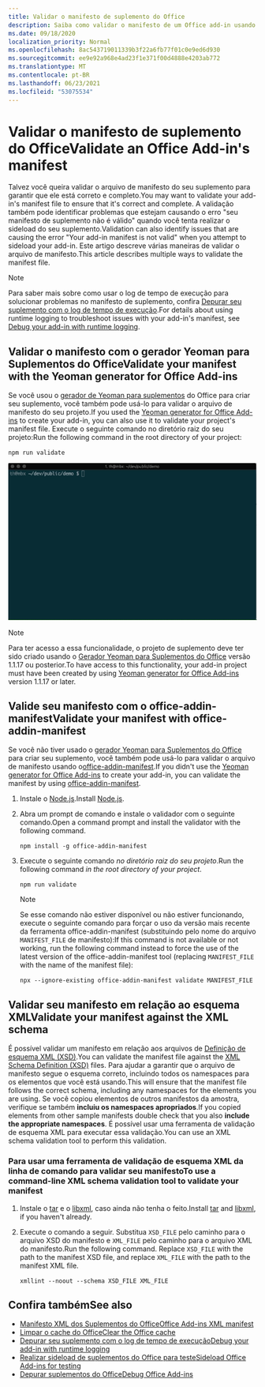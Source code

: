 ```yaml
---
title: Validar o manifesto de suplemento do Office
description: Saiba como validar o manifesto de um Office add-in usando o esquema XML e outras ferramentas.
ms.date: 09/18/2020
localization_priority: Normal
ms.openlocfilehash: 8ac543719011339b3f22a6fb77f01c0e9ed6d930
ms.sourcegitcommit: ee9e92a968e4ad23f1e371f00d4888e4203ab772
ms.translationtype: MT
ms.contentlocale: pt-BR
ms.lasthandoff: 06/23/2021
ms.locfileid: "53075534"
---
```

# <a name="validate-an-office-add-ins-manifest"></a><span data-ttu-id="a98e7-103">Validar o manifesto de suplemento do Office</span><span class="sxs-lookup"><span data-stu-id="a98e7-103">Validate an Office Add-in's manifest</span></span>

<span data-ttu-id="a98e7-104">Talvez você queira validar o arquivo de manifesto do seu suplemento para garantir que ele está correto e completo.</span><span class="sxs-lookup"><span data-stu-id="a98e7-104">You may want to validate your add-in's manifest file to ensure that it's correct and complete.</span></span> <span data-ttu-id="a98e7-105">A validação também pode identificar problemas que estejam causando o erro "seu manifesto de suplemento não é válido" quando você tenta realizar o sideload do seu suplemento.</span><span class="sxs-lookup"><span data-stu-id="a98e7-105">Validation can also identify issues that are causing the error "Your add-in manifest is not valid" when you attempt to sideload your add-in.</span></span> <span data-ttu-id="a98e7-106">Este artigo descreve várias maneiras de validar o arquivo de manifesto.</span><span class="sxs-lookup"><span data-stu-id="a98e7-106">This article describes multiple ways to validate the manifest file.</span></span>

> [!NOTE]
> <span data-ttu-id="a98e7-107">Para saber mais sobre como usar o log de tempo de execução para solucionar problemas no manifesto de suplemento, confira [Depurar seu suplemento com o log de tempo de execução](runtime-logging.md).</span><span class="sxs-lookup"><span data-stu-id="a98e7-107">For details about using runtime logging to troubleshoot issues with your add-in's manifest, see [Debug your add-in with runtime logging](runtime-logging.md).</span></span>

## <a name="validate-your-manifest-with-the-yeoman-generator-for-office-add-ins"></a><span data-ttu-id="a98e7-108">Validar o manifesto com o gerador Yeoman para Suplementos do Office</span><span class="sxs-lookup"><span data-stu-id="a98e7-108">Validate your manifest with the Yeoman generator for Office Add-ins</span></span>

<span data-ttu-id="a98e7-109">Se você usou o [gerador de Yeoman para suplementos](https://www.npmjs.com/package/generator-office) do Office para criar seu suplemento, você também pode usá-lo para validar o arquivo de manifesto do seu projeto.</span><span class="sxs-lookup"><span data-stu-id="a98e7-109">If you used the [Yeoman generator for Office Add-ins](https://www.npmjs.com/package/generator-office) to create your add-in, you can also use it to validate your project's manifest file.</span></span> <span data-ttu-id="a98e7-110">Execute o seguinte comando no diretório raiz do seu projeto:</span><span class="sxs-lookup"><span data-stu-id="a98e7-110">Run the following command in the root directory of your project:</span></span>

```command&nbsp;line
npm run validate
```

![GIF animado que mostra o validador Yo Office sendo executado na linha de comando e gerando resultados que mostram Validation Passed.](../images/yo-office-validator.gif)

> [!NOTE]
> <span data-ttu-id="a98e7-112">Para ter acesso a essa funcionalidade, o projeto de suplemento deve ter sido criado usando o [Gerador Yeoman para Suplementos do Office](https://www.npmjs.com/package/generator-office) versão 1.1.17 ou posterior.</span><span class="sxs-lookup"><span data-stu-id="a98e7-112">To have access to this functionality, your add-in project must have been created by using [Yeoman generator for Office Add-ins](https://www.npmjs.com/package/generator-office) version 1.1.17 or later.</span></span>

## <a name="validate-your-manifest-with-office-addin-manifest"></a><span data-ttu-id="a98e7-113">Valide seu manifesto com o office-addin-manifest</span><span class="sxs-lookup"><span data-stu-id="a98e7-113">Validate your manifest with office-addin-manifest</span></span>

<span data-ttu-id="a98e7-114">Se você não tiver usado o [gerador Yeoman para Suplementos do Office](https://www.npmjs.com/package/generator-office) para criar seu suplemento, você também pode usá-lo para validar o arquivo de manifesto usando o[office-addin-manifest](https://www.npmjs.com/package/office-addin-manifest).</span><span class="sxs-lookup"><span data-stu-id="a98e7-114">If you didn't use the [Yeoman generator for Office Add-ins](https://www.npmjs.com/package/generator-office) to create your add-in, you can validate the manifest by using [office-addin-manifest](https://www.npmjs.com/package/office-addin-manifest).</span></span>

1. <span data-ttu-id="a98e7-115">Instale o [Node.js](https://nodejs.org/download/).</span><span class="sxs-lookup"><span data-stu-id="a98e7-115">Install [Node.js](https://nodejs.org/download/).</span></span>

2. <span data-ttu-id="a98e7-116">Abra um prompt de comando e instale o validador com o seguinte comando.</span><span class="sxs-lookup"><span data-stu-id="a98e7-116">Open a command prompt and install the validator with the following command.</span></span>

    ```command&nbsp;line
    npm install -g office-addin-manifest
    ```

3. <span data-ttu-id="a98e7-117">Execute o seguinte comando *no diretório raiz do seu projeto*.</span><span class="sxs-lookup"><span data-stu-id="a98e7-117">Run the following command *in the root directory of your project*.</span></span>

    ```command&nbsp;line
    npm run validate
    ```

    > [!NOTE]
    > <span data-ttu-id="a98e7-118">Se esse comando não estiver disponível ou não estiver funcionando, execute o seguinte comando para forçar o uso da versão mais recente da ferramenta office-addin-manifest (substituindo pelo nome do arquivo `MANIFEST_FILE` de manifesto):</span><span class="sxs-lookup"><span data-stu-id="a98e7-118">If this command is not available or not working, run the following command instead to force the use of the latest version of the office-addin-manifest tool (replacing `MANIFEST_FILE` with the name of the manifest file):</span></span>
    >
    > ```command&nbsp;line
    > npx --ignore-existing office-addin-manifest validate MANIFEST_FILE
    > ```

## <a name="validate-your-manifest-against-the-xml-schema"></a><span data-ttu-id="a98e7-119">Validar seu manifesto em relação ao esquema XML</span><span class="sxs-lookup"><span data-stu-id="a98e7-119">Validate your manifest against the XML schema</span></span>

<span data-ttu-id="a98e7-120">É possível validar um manifesto em relação aos arquivos de [Definição de esquema XML (XSD)](/openspecs/office_file_formats/ms-owemxml/c6a06390-34b8-4b42-82eb-b28be12494a8).</span><span class="sxs-lookup"><span data-stu-id="a98e7-120">You can validate the manifest file against the [XML Schema Definition (XSD)](/openspecs/office_file_formats/ms-owemxml/c6a06390-34b8-4b42-82eb-b28be12494a8) files.</span></span> <span data-ttu-id="a98e7-121">Para ajudar a garantir que o arquivo de manifesto segue o esquema correto, incluindo todos os namespaces para os elementos que você está usando.</span><span class="sxs-lookup"><span data-stu-id="a98e7-121">This will ensure that the manifest file follows the correct schema, including any namespaces for the elements you are using.</span></span> <span data-ttu-id="a98e7-122">Se você copiou elementos de outros manifestos da amostra, verifique se também **incluiu os namespaces apropriados**.</span><span class="sxs-lookup"><span data-stu-id="a98e7-122">If you copied elements from other sample manifests double check that you also **include the appropriate namespaces**.</span></span> <span data-ttu-id="a98e7-123">É possível usar uma ferramenta de validação de esquema XML para executar essa validação.</span><span class="sxs-lookup"><span data-stu-id="a98e7-123">You can use an XML schema validation tool to perform this validation.</span></span>

### <a name="to-use-a-command-line-xml-schema-validation-tool-to-validate-your-manifest"></a><span data-ttu-id="a98e7-124">Para usar uma ferramenta de validação de esquema XML da linha de comando para validar seu manifesto</span><span class="sxs-lookup"><span data-stu-id="a98e7-124">To use a command-line XML schema validation tool to validate your manifest</span></span>

1. <span data-ttu-id="a98e7-125">Instale o [tar](https://www.gnu.org/software/tar/) e o [libxml](http://xmlsoft.org/FAQ.html), caso ainda não tenha o feito.</span><span class="sxs-lookup"><span data-stu-id="a98e7-125">Install [tar](https://www.gnu.org/software/tar/) and [libxml](http://xmlsoft.org/FAQ.html), if you haven't already.</span></span>

2. <span data-ttu-id="a98e7-p104">Execute o comando a seguir. Substitua `XSD_FILE` pelo caminho para o arquivo XSD do manifesto e `XML_FILE` pelo caminho para o arquivo XML do manifesto.</span><span class="sxs-lookup"><span data-stu-id="a98e7-p104">Run the following command. Replace `XSD_FILE` with the path to the manifest XSD file, and replace `XML_FILE` with the path to the manifest XML file.</span></span>
    
    ```command&nbsp;line
    xmllint --noout --schema XSD_FILE XML_FILE
    ```

## <a name="see-also"></a><span data-ttu-id="a98e7-128">Confira também</span><span class="sxs-lookup"><span data-stu-id="a98e7-128">See also</span></span>

- [<span data-ttu-id="a98e7-129">Manifesto XML dos Suplementos do Office</span><span class="sxs-lookup"><span data-stu-id="a98e7-129">Office Add-ins XML manifest</span></span>](../develop/add-in-manifests.md)
- [<span data-ttu-id="a98e7-130">Limpar o cache do Office</span><span class="sxs-lookup"><span data-stu-id="a98e7-130">Clear the Office cache</span></span>](clear-cache.md)
- [<span data-ttu-id="a98e7-131">Depurar seu suplemento com o log de tempo de execução</span><span class="sxs-lookup"><span data-stu-id="a98e7-131">Debug your add-in with runtime logging</span></span>](runtime-logging.md)
- [<span data-ttu-id="a98e7-132">Realizar sideload de suplementos do Office para teste</span><span class="sxs-lookup"><span data-stu-id="a98e7-132">Sideload Office Add-ins for testing</span></span>](sideload-office-add-ins-for-testing.md)
- [<span data-ttu-id="a98e7-133">Depurar suplementos do Office</span><span class="sxs-lookup"><span data-stu-id="a98e7-133">Debug Office Add-ins</span></span>](debug-add-ins-using-f12-developer-tools-on-windows-10.md)
